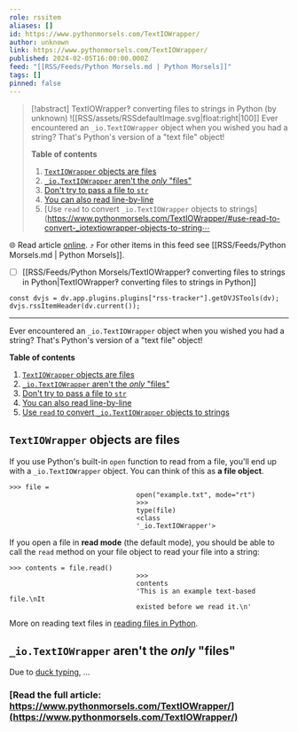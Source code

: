 ```yaml
---
role: rssitem
aliases: []
id: https://www.pythonmorsels.com/TextIOWrapper/
author: unknown
link: https://www.pythonmorsels.com/TextIOWrapper/
published: 2024-02-05T16:00:00.000Z
feed: "[[RSS/Feeds/Python Morsels.md | Python Morsels]]"
tags: []
pinned: false
---
```


> [!abstract] TextIOWrapper‽ converting files to strings in Python (by unknown)
> ![[RSS/assets/RSSdefaultImage.svg|float:right|100]] Ever encountered an `_io.TextIOWrapper` object when you wished you had a string? That's Python's version of a "text file" object!
> 
> **Table of contents**
> 
> 1. [`TextIOWrapper` objects are files](https://www.pythonmorsels.com/TextIOWrapper/#textiowrapper-objects-are-files)
> 2. [`_io.TextIOWrapper` aren't the _only_ "files"](https://www.pythonmorsels.com/TextIOWrapper/#_iotextiowrapper-arent-the-only-files)
> 3. [Don't try to pass a file to `str`](https://www.pythonmorsels.com/TextIOWrapper/#dont-try-to-pass-a-file-to-str)
> 4. [You can also read line-by-line](https://www.pythonmorsels.com/TextIOWrapper/#you-can-also-read-line-by-line)
> 5. [Use `read` to convert `_io.TextIOWrapper` objects to strings](https://www.pythonmorsels.com/TextIOWrapper/#use-read-to-convert-_iotextiowrapper-objects-to-string⋯

🌐 Read article [online](https://www.pythonmorsels.com/TextIOWrapper/). ⤴ For other items in this feed see [[RSS/Feeds/Python Morsels.md | Python Morsels]].

- [ ] [[RSS/Feeds/Python Morsels/TextIOWrapper‽ converting files to strings in Python|TextIOWrapper‽ converting files to strings in Python]]

~~~dataviewjs
const dvjs = dv.app.plugins.plugins["rss-tracker"].getDVJSTools(dv);
dvjs.rssItemHeader(dv.current());
~~~

- - -

Ever encountered an `_io.TextIOWrapper` object when you wished you had a string? That's Python's version of a "text file" object!

**Table of contents**

1. [`TextIOWrapper` objects are files](https://www.pythonmorsels.com/TextIOWrapper/#textiowrapper-objects-are-files)
2. [`_io.TextIOWrapper` aren't the _only_ "files"](https://www.pythonmorsels.com/TextIOWrapper/#_iotextiowrapper-arent-the-only-files)
3. [Don't try to pass a file to `str`](https://www.pythonmorsels.com/TextIOWrapper/#dont-try-to-pass-a-file-to-str)
4. [You can also read line-by-line](https://www.pythonmorsels.com/TextIOWrapper/#you-can-also-read-line-by-line)
5. [Use `read` to convert `_io.TextIOWrapper` objects to strings](https://www.pythonmorsels.com/TextIOWrapper/#use-read-to-convert-_iotextiowrapper-objects-to-strings)

## `TextIOWrapper` objects are files

If you use Python's built-in `open` function to read from a file, you'll end up with a `_io.TextIOWrapper` object. You can think of this as **a file object**.

```
>>> file =
                                open("example.txt", mode="rt")
                                >>>
                                type(file)
                                <class
                                '_io.TextIOWrapper'>
```

If you open a file in **read mode** (the default mode), you should be able to call the `read` method on your file object to read your file into a string:

```
>>> contents = file.read()
                                >>>
                                contents
                                'This is an example text-based file.\nIt
                                existed before we read it.\n'
```

More on reading text files in [reading files in Python](https://www.pythonmorsels.com/how-read-text-file/).

## `_io.TextIOWrapper` aren't the _only_ "files"

Due to [duck typing](https://www.pythonmorsels.com/duck-typing/), …

### [Read the full article: https://www.pythonmorsels.com/TextIOWrapper/](https://www.pythonmorsels.com/TextIOWrapper/)
